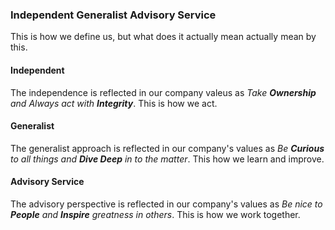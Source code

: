 ### Independent Generalist Advisory Service

This is how we define us, but what does it actually mean actually mean by this. 

#### Independent
The independence is reflected in our company valeus as *Take **Ownership** and Always act with **Integrity***. This is how we act.

#### Generalist
The generalist approach is reflected in our company's values as *Be **Curious** to all things and **Dive Deep** in to the matter*. This how we learn and improve.

#### Advisory Service
The advisory perspective is reflected in our company's values as *Be nice to **People** and **Inspire** greatness in others*. This is how we work together.